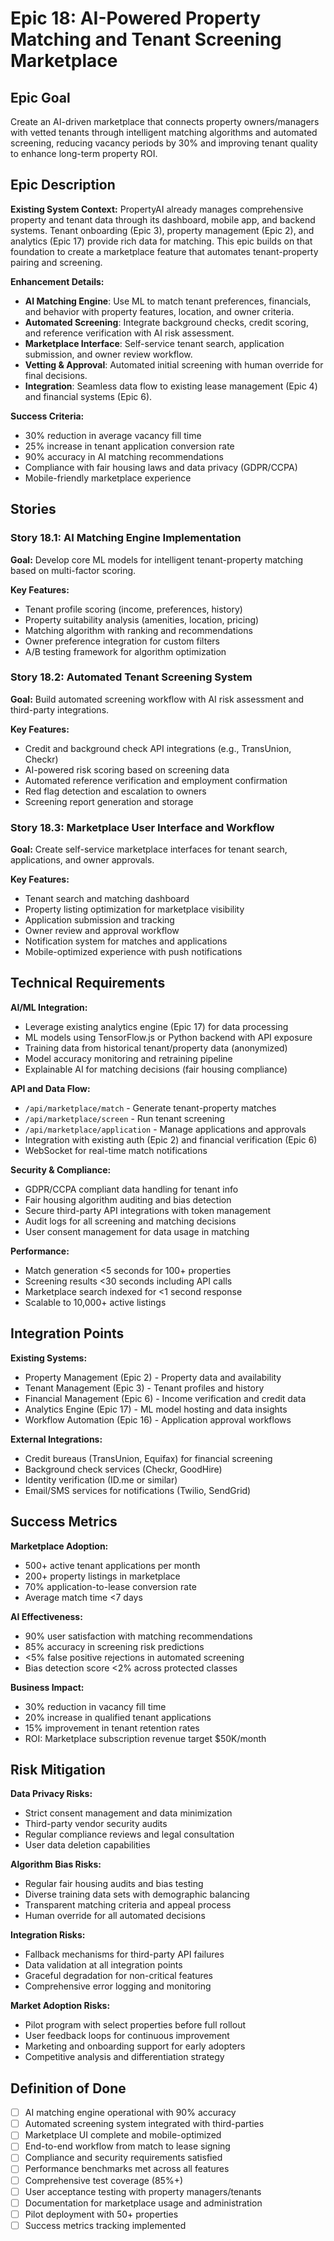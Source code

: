 # Epic 18: AI-Powered Property Matching and Tenant Screening Marketplace

## Epic Goal

Create an AI-driven marketplace that connects property owners/managers with vetted tenants through intelligent matching algorithms and automated screening, reducing vacancy periods by 30% and improving tenant quality to enhance long-term property ROI.

## Epic Description

**Existing System Context:**
PropertyAI already manages comprehensive property and tenant data through its dashboard, mobile app, and backend systems. Tenant onboarding (Epic 3), property management (Epic 2), and analytics (Epic 17) provide rich data for matching. This epic builds on that foundation to create a marketplace feature that automates tenant-property pairing and screening.

**Enhancement Details:**
- **AI Matching Engine**: Use ML to match tenant preferences, financials, and behavior with property features, location, and owner criteria.
- **Automated Screening**: Integrate background checks, credit scoring, and reference verification with AI risk assessment.
- **Marketplace Interface**: Self-service tenant search, application submission, and owner review workflow.
- **Vetting & Approval**: Automated initial screening with human override for final decisions.
- **Integration**: Seamless data flow to existing lease management (Epic 4) and financial systems (Epic 6).

**Success Criteria:**
- 30% reduction in average vacancy fill time
- 25% increase in tenant application conversion rate
- 90% accuracy in AI matching recommendations
- Compliance with fair housing laws and data privacy (GDPR/CCPA)
- Mobile-friendly marketplace experience

## Stories

### Story 18.1: AI Matching Engine Implementation
**Goal:** Develop core ML models for intelligent tenant-property matching based on multi-factor scoring.

**Key Features:**
- Tenant profile scoring (income, preferences, history)
- Property suitability analysis (amenities, location, pricing)
- Matching algorithm with ranking and recommendations
- Owner preference integration for custom filters
- A/B testing framework for algorithm optimization

### Story 18.2: Automated Tenant Screening System
**Goal:** Build automated screening workflow with AI risk assessment and third-party integrations.

**Key Features:**
- Credit and background check API integrations (e.g., TransUnion, Checkr)
- AI-powered risk scoring based on screening data
- Automated reference verification and employment confirmation
- Red flag detection and escalation to owners
- Screening report generation and storage

### Story 18.3: Marketplace User Interface and Workflow
**Goal:** Create self-service marketplace interfaces for tenant search, applications, and owner approvals.

**Key Features:**
- Tenant search and matching dashboard
- Property listing optimization for marketplace visibility
- Application submission and tracking
- Owner review and approval workflow
- Notification system for matches and applications
- Mobile-optimized experience with push notifications

## Technical Requirements

**AI/ML Integration:**
- Leverage existing analytics engine (Epic 17) for data processing
- ML models using TensorFlow.js or Python backend with API exposure
- Training data from historical tenant/property data (anonymized)
- Model accuracy monitoring and retraining pipeline
- Explainable AI for matching decisions (fair housing compliance)

**API and Data Flow:**
- `/api/marketplace/match` - Generate tenant-property matches
- `/api/marketplace/screen` - Run tenant screening
- `/api/marketplace/application` - Manage applications and approvals
- Integration with existing auth (Epic 2) and financial verification (Epic 6)
- WebSocket for real-time match notifications

**Security & Compliance:**
- GDPR/CCPA compliant data handling for tenant info
- Fair housing algorithm auditing and bias detection
- Secure third-party API integrations with token management
- Audit logs for all screening and matching decisions
- User consent management for data usage in matching

**Performance:**
- Match generation <5 seconds for 100+ properties
- Screening results <30 seconds including API calls
- Marketplace search indexed for <1 second response
- Scalable to 10,000+ active listings

## Integration Points

**Existing Systems:**
- Property Management (Epic 2) - Property data and availability
- Tenant Management (Epic 3) - Tenant profiles and history
- Financial Management (Epic 6) - Income verification and credit data
- Analytics Engine (Epic 17) - ML model hosting and data insights
- Workflow Automation (Epic 16) - Application approval workflows

**External Integrations:**
- Credit bureaus (TransUnion, Equifax) for financial screening
- Background check services (Checkr, GoodHire)
- Identity verification (ID.me or similar)
- Email/SMS services for notifications (Twilio, SendGrid)

## Success Metrics

**Marketplace Adoption:**
- 500+ active tenant applications per month
- 200+ property listings in marketplace
- 70% application-to-lease conversion rate
- Average match time <7 days

**AI Effectiveness:**
- 90% user satisfaction with matching recommendations
- 85% accuracy in screening risk predictions
- <5% false positive rejections in automated screening
- Bias detection score <2% across protected classes

**Business Impact:**
- 30% reduction in vacancy fill time
- 20% increase in qualified tenant applications
- 15% improvement in tenant retention rates
- ROI: Marketplace subscription revenue target $50K/month

## Risk Mitigation

**Data Privacy Risks:**
- Strict consent management and data minimization
- Third-party vendor security audits
- Regular compliance reviews and legal consultation
- User data deletion capabilities

**Algorithm Bias Risks:**
- Regular fair housing audits and bias testing
- Diverse training data sets with demographic balancing
- Transparent matching criteria and appeal process
- Human override for all automated decisions

**Integration Risks:**
- Fallback mechanisms for third-party API failures
- Data validation at all integration points
- Graceful degradation for non-critical features
- Comprehensive error logging and monitoring

**Market Adoption Risks:**
- Pilot program with select properties before full rollout
- User feedback loops for continuous improvement
- Marketing and onboarding support for early adopters
- Competitive analysis and differentiation strategy

## Definition of Done

- [ ] AI matching engine operational with 90% accuracy
- [ ] Automated screening system integrated with third-parties
- [ ] Marketplace UI complete and mobile-optimized
- [ ] End-to-end workflow from match to lease signing
- [ ] Compliance and security requirements satisfied
- [ ] Performance benchmarks met across all features
- [ ] Comprehensive test coverage (85%+)
- [ ] User acceptance testing with property managers/tenants
- [ ] Documentation for marketplace usage and administration
- [ ] Pilot deployment with 50+ properties
- [ ] Success metrics tracking implemented